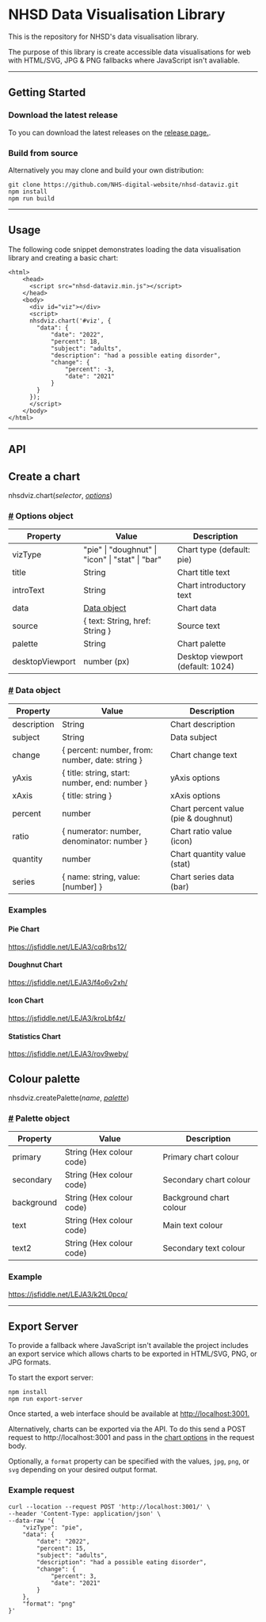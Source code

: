 # NHSD Data Visualisation Library

This is the repository for NHSD's data visualisation library.

The purpose of this library is create accessible data visualisations for web with HTML/SVG, JPG & PNG fallbacks where JavaScript isn't avaliable.

--------

## Getting Started

### Download the latest release

To you can download the latest releases on the [release page.](https://github.com/NHS-digital-website/nhsd-dataviz/releases).

### Build from source

Alternatively you may clone and build your own distribution:

```
git clone https://github.com/NHS-digital-website/nhsd-dataviz.git
npm install
npm run build
```

--------

## Usage

The following code snippet demonstrates loading the data visualisation library and creating a basic chart:

```
<html>
    <head>
      <script src="nhsd-dataviz.min.js"></script>
    </head>
    <body>
      <div id="viz"></div>
      <script>
      nhsdviz.chart('#viz', {
        "data": {
            "date": "2022",
            "percent": 18,
            "subject": "adults",
            "description": "had a possible eating disorder",
            "change": {
                "percent": -3,
                "date": "2021"
            }
        }
      });
      </script>
    </body>
</html>
```

--------

## API

## Create a chart

nhsdviz.chart(<i>selector</i>, <i><a href="#optionsObject">options</a></i>)

### <a name="optionsObject" href="#optionsObject">#</a> Options object

| Property          | Value                                             | Description                              |
|-------------------|---------------------------------------------------|------------------------------------------|
| vizType           | "pie" \| "doughnut" \| "icon" \| "stat" \| "bar"  | Chart type (default: pie)                |
| title             | String                                            | Chart title text                         |
| introText         | String                                            | Chart introductory text                  |
| data              | <a href="#dataObject">Data object</a>             | Chart data                               |
| source            | { text: String, href: String }                    | Source text                              |
| palette           | String                                            | Chart palette                            |
| desktopViewport   | number (px)                                       | Desktop viewport (default: 1024)         |

### <a name="dataObject" href="#dataObject">#</a> Data object

| Property     | Value                                           | Description                          |
|--------------|-------------------------------------------------|--------------------------------------|
| description  | String                                          | Chart description                    |
| subject      | String                                          | Data subject                         |
| change       | { percent: number, from: number, date: string } | Chart change text                    |
| yAxis        | { title: string, start: number, end: number }   | yAxis options                        |
| xAxis        | { title: string }                               | xAxis options                        |
| percent      | number                                          | Chart percent value (pie & doughnut) |
| ratio        | { numerator: number, denominator: number }      | Chart ratio value (icon)             |
| quantity     | number                                          | Chart quantity value (stat)          |
| series       | { name: string, value: [number] }               | Chart series data (bar)              |

### Examples

#### Pie Chart
https://jsfiddle.net/LEJA3/cq8rbs12/

#### Doughnut Chart
https://jsfiddle.net/LEJA3/f4o6v2xh/

#### Icon Chart
https://jsfiddle.net/LEJA3/kroLbf4z/

#### Statistics Chart
https://jsfiddle.net/LEJA3/rov9weby/

## Colour palette

nhsdviz.createPalette(<i>name</i>, <i><a href="#paletteObject">palette</a></i>)

### <a name="paletteObject" href="#paletteObject">#</a> Palette object

| Property     | Value                                           | Description                          |
|--------------|-------------------------------------------------|--------------------------------------|
| primary      | String (Hex colour code)                        | Primary chart colour                 |
| secondary    | String (Hex colour code)                        | Secondary chart colour               |
| background   | String (Hex colour code)                        | Background chart colour              |
| text         | String (Hex colour code)                        | Main text colour                     |
| text2        | String (Hex colour code)                        | Secondary text colour                |

### Example
https://jsfiddle.net/LEJA3/k2tL0pcq/

--------

## Export Server

To provide a fallback where JavaScript isn't available the project includes an export service which allows charts to be exported in HTML/SVG, PNG, or JPG formats.

To start the export server:

```
npm install
npm run export-server
```

Once started, a web interface should be available at <a href="http://localhost:3001" target="_blank">http://localhost:3001.</a>

Alternatively, charts can be exported via the API. To do this send a POST request to http://localhost:3001 and pass in the <a href="#optionsObject">chart options</a> in the request body.

Optionally, a `format` property can be specified with the values, `jpg`, `png`, or `svg` depending on your desired output format.

### Example request

```
curl --location --request POST 'http://localhost:3001/' \
--header 'Content-Type: application/json' \
--data-raw '{
    "vizType": "pie",
    "data": {
        "date": "2022",
        "percent": 15,
        "subject": "adults",
        "description": "had a possible eating disorder",
        "change": {
            "percent": 3,
            "date": "2021"
        }
    },
    "format": "png"
}'
```

